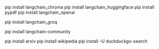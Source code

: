 
pip install langchain_chroma
pip install langchain_huggingface
pip install pypdf
pip install langchain_openai


pip install langchain_groq


pip install langchain-community


pip install arxiv
pip install wikipedia
pip install -U duckduckgo-search